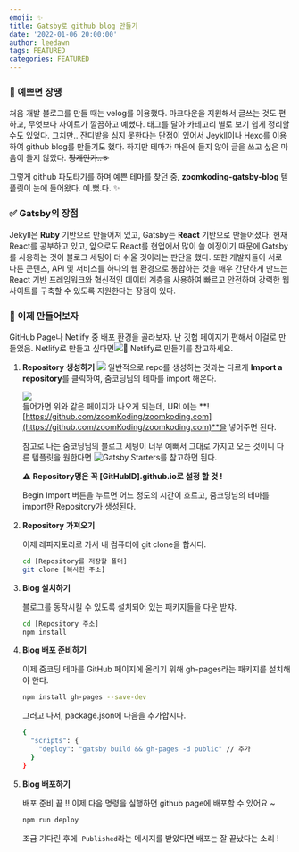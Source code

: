 ```yaml
---
emoji: ✨
title: Gatsby로 github blog 만들기
date: '2022-01-06 20:00:00'
author: leedawn
tags: FEATURED
categories: FEATURED
---
```


### 💅 예쁘면 장땡

처음 개발 블로그를 만들 때는 velog를 이용했다. 마크다운을 지원해서 글쓰는 것도 편하고, 무엇보다 사이트가 깔끔하고 예뻤다. 태그를 달아 카테고리 별로 보기 쉽게 정리할 수도 있었다. 그치만.. 잔디밭을 심지 못한다는 단점이 있어서 Jeykll이나 Hexo를 이용하여 github blog를 만들기도 했다. 하지만 테마가 마음에 들지 않아 글을 쓰고 싶은 마음이 들지 않았다. ~~핑계인가..ㅎ~~ 

그렇게 github 파도타기를 하며 예쁜 테마를 찾던 중, **zoomkoding-gatsby-blog** 템플릿이 눈에 들어왔다. 
예.뻤.다. ✨ 

### ✅ **Gatsby의 장점**

Jekyll은 **Ruby** 기반으로 만들어져 있고, Gatsby는 **React** 기반으로 만들어졌다. 
현재 React를 공부하고 있고, 앞으로도 React를 현업에서 많이 쓸 예정이기 때문에 Gatsby를 사용하는 것이 블로그 세팅이 더 쉬울 것이라는 판단을 했다. 또한 개발자들이 서로 다른 콘텐츠, API 및 서비스를 하나의 웹 환경으로 통합하는 것을 매우 간단하게 만드는 React 기반 프레임워크와 혁신적인 데이터 계층을 사용하여 빠르고 안전하며 강력한 웹 사이트를 구축할 수 있도록 지원한다는 장점이 있다.

### 🚀 이제 만들어보자

GitHub Page나 Netlify 중 배포 환경을 골라보자. 난 깃헙 페이지가 편해서 이걸로 만들었음.
Netlify로 만들고 싶다면![🔧 Netlify로 만들기](https://github.com/leedawnn/leedawnn.github.io/tree/master#-netlify로-만들기)를 참고하세요.

1. **Repository 생성하기**
    ![]([./import1.png])
    일반적으로 repo를 생성하는 것과는 다르게 **Import a repository**를 클릭하여, 줌코딩님의 테마를 import 해온다. 
    
    ![]([./import2.png])  
    들어가면 위와 같은 페이지가 나오게 되는데, URL에는 **![https://github.com/zoomKoding/zoomkoding.com](https://github.com/zoomKoding/zoomkoding.com)**을 넣어주면 된다. 
    
    참고로 나는 줌코딩님의 블로그 세팅이 너무 예뻐서 그대로 가지고 오는 것이니 다른 템플릿을 원한다면 ![Gatsby Starters]([https://www.gatsbyjs.com/starters/](https://www.gatsbyjs.com/starters/))를 참고하면 된다. 
    
    ⚠️ **Repository명은 꼭 [GitHubID].github.io로 설정 할 것 !** 
    
    Begin Import 버튼을 누르면 어느 정도의 시간이 흐르고, 줌코딩님의 테마를 import한 Repository가 생성된다.
    
2. **Repository 가져오기**
    
    이제 레파지토리로 가서 내 컴퓨터에 git clone을 합시다. 
    
    ```bash
    cd [Repository를 저장할 폴더]
    git clone [복사한 주소]
    ```
    
3. **Blog 설치하기**
    
    블로그를 동작시킬 수 있도록 설치되어 있는 패키지들을 다운 받쟈.
    
    ```bash
    cd [Repository 주소]
    npm install
    ```
    
4. **Blog 배포 준비하기**
    
    이제 줌코딩 테마를 GitHub 페이지에 올리기 위해 gh-pages라는 패키지를 설치해야 한다. 
    
    ```bash
    npm install gh-pages --save-dev
    ```
    
    그러고 나서, package.json에 다음을 추가합시다. 
    
    ```bash
    {
      "scripts": {
        "deploy": "gatsby build && gh-pages -d public" // 추가
      }
    }
    ```
    
5. **Blog 배포하기**
    
    배포 준비 끝 !! 이제 다음 명령을 실행하면 github page에 배포할 수 있어요 ~
    
    ```bash
    npm run deploy
    ```
    
    조금 기다린 후에  `Published`라는 메시지를 받았다면 배포는 잘 끝났다는 소리 !
